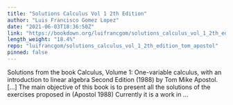 ```yaml
---
title: "Solutions Calculus Vol 1 2th Edition"
author: "Luis Francisco Gomez Lopez"
date: "2021-06-03T18:36:50Z"
link: "https://bookdown.org/luifrancgom/solutions_calculus_vol_1_2th_edition_tom_apostol/"
length_weight: "18.4%"
repo: "luifrancgom/solutions_calculus_vol_1_2th_edition_tom_apostol"
pinned: false
---
```


Solutions from the book Calculus, Volume 1: One-variable calculus, with an introduction to linear algebra Second Edition (1988) by Tom Mike Apostol. [...] The main objective of this book is to present all the solutions of the exercises proposed in (Apostol 1988) Currently it is a work in ...
